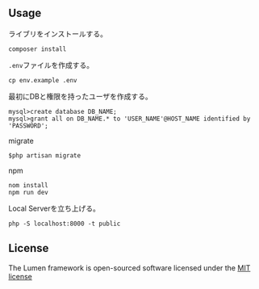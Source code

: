 ## Usage

ライブリをインストールする。

```
composer install
```

`.env`ファイルを作成する。

```
cp env.example .env
````

最初にDBと権限を持ったユーザを作成する。

```
mysql>create database DB_NAME;
mysql>grant all on DB_NAME.* to 'USER_NAME'@HOST_NAME identified by 'PASSWORD';
```

migrate

```
$php artisan migrate
```

npm

```
nom install 
npm run dev
```

Local Serverを立ち上げる。

```
php -S localhost:8000 -t public
```




## License

The Lumen framework is open-sourced software licensed under the [MIT license](http://opensource.org/licenses/MIT)

